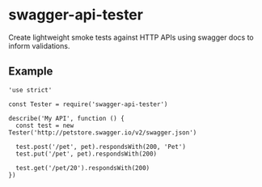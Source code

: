 # swagger-api-tester

Create lightweight smoke tests against HTTP APIs using swagger docs to inform validations.

## Example

```
'use strict'

const Tester = require('swagger-api-tester')

describe('My API', function () {
  const test = new Tester('http://petstore.swagger.io/v2/swagger.json')

  test.post('/pet', pet).respondsWith(200, 'Pet')
  test.put('/pet', pet).respondsWith(200)

  test.get('/pet/20').respondsWith(200)
})
```
